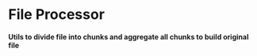 # File Processor
#### Utils to divide file into chunks and aggregate all chunks to build original file

